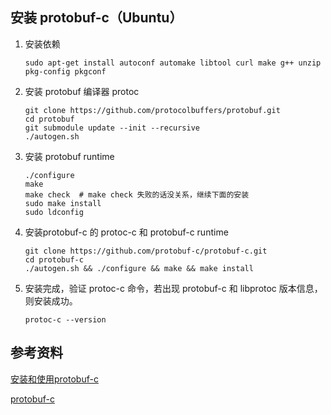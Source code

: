 安装 protobuf-c（Ubuntu）
-----------

1. 安装依赖

   ```shell
   sudo apt-get install autoconf automake libtool curl make g++ unzip pkg-config pkgconf
   ```

2. 安装 protobuf 编译器 protoc 

   ```shell
   git clone https://github.com/protocolbuffers/protobuf.git
   cd protobuf
   git submodule update --init --recursive
   ./autogen.sh
	```
3. 安装 protobuf runtime
	```shell
   ./configure
   make
   make check  # make check 失败的话没关系，继续下面的安装
   sudo make install
   sudo ldconfig
   ```

4. 安装protobuf-c 的 protoc-c 和 protobuf-c runtime 

   ```shell
   git clone https://github.com/protobuf-c/protobuf-c.git
   cd protobuf-c
   ./autogen.sh && ./configure && make && make install
   ```

4. 安装完成，验证 protoc-c 命令，若出现 protobuf-c 和 libprotoc 版本信息，则安装成功。

   ```shell
   protoc-c --version
   ```
   



参考资料
-----------

[安装和使用protobuf-c](https://www.jianshu.com/p/a7e88cb17031)

[protobuf-c](https://github.com/protobuf-c/protobuf-c)